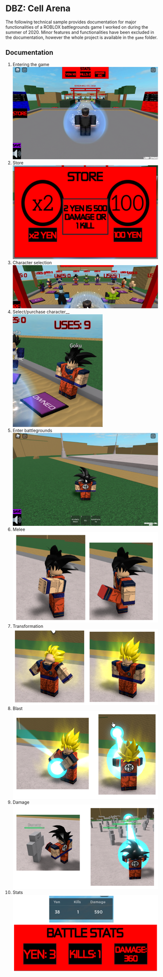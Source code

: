 # DBZ: Cell Arena

The following technical sample provides documentation for major functionalities of a ROBLOX battlegrounds game I worked on during the summer of 2020. Minor features and functionalities have been excluded in the documentation, however the whole project is available in the `game` folder.

## Documentation

1. Entering the game <br />
    ![entering-the-game](/img/entering-the-game.png)
2. Store <br />
    ![store](/img/store.png)
3. Character selection <br />
    ![character-selection](/img/character-selection.png)
4. Select/purchase character__
    ![select-character](/img/select-character.png)
5. Enter battlegrounds <br />
    ![spawn-character](/img/spawn-character.png)
6. Melee <br />
    ![melee](/img/melee.png)
7. Transformation <br />
    ![transform](/img/transform.png)
8. Blast <br />
    ![blast](/img/blast.png)
9. Damage <br />
    ![damage](/img/damage.png)
10. Stats <br />
    ![stats](/img/stats.png)